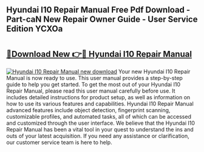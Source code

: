 ## Hyundai I10 Repair Manual Free Pdf Download - Part-caN New Repair Owner Guide - User Service Edition YCXOa

# <h2><a href="http://cf17997.oget.top/?id=Hyundai+I10+Repair+Manual">🔗Download New 👉🔴 Hyundai I10 Repair Manual</a></h2>

[![Hyundai I10 Repair Manual new download](https://i.imgur.com/5g1atiW.png)](http://cf17997.oget.top/?id=Hyundai+I10+Repair+Manual)
Your new Hyundai I10 Repair Manual is now ready to use. This user manual provides a step-by-step guide to help you get started. To get the most out of your Hyundai I10 Repair Manual, please read this user manual carefully before use. It includes detailed instructions for product setup, as well as information on how to use its various features and capabilities. Hyundai I10 Repair Manual advanced features include object detection, fingerprint scanning, customizable profiles, and automated tasks, all of which can be accessed and customized through the user interface. We believe that the Hyundai I10 Repair Manual has been a vital tool in your quest to understand the ins and outs of your latest acquisition. If you need any assistance or clarification, our customer service team is here to help.
